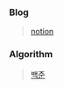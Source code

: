 ### Blog

>[notion](https://www.notion.so/b6bdecfc2411490aa9f9576a15a1d0c5?v=820b0f2fa2a44753b08d40c2d7e27c13)


### Algorithm

>[백준](https://www.acmicpc.net/user/wer153)

